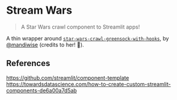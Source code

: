 # Stream Wars

> A Star Wars crawl component to Streamlit apps!

A thin wrapper around [`star-wars-crawl-greensock-with-hooks`](https://github.com/mandiwise/star-wars-crawl-greensock-with-hooks), by [@mandiwise](https://github.com/mandiwise) (credits to her! 👏).

## References

https://github.com/streamlit/component-template
https://towardsdatascience.com/how-to-create-custom-streamlit-components-de6a00a7d5ab
